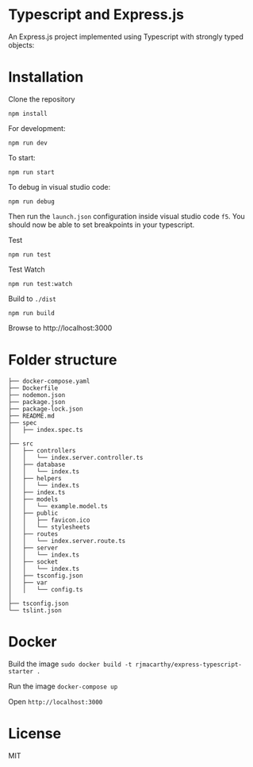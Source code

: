 # Typescript and Express.js

An Express.js project implemented using Typescript with strongly typed objects:

# Installation

Clone the repository

```
npm install
```

For development:

```
npm run dev
```

To start:

```
npm run start
```

To debug in visual studio code:

```
npm run debug
```

Then run the `launch.json` configuration inside visual studio code `f5`. You should now be able to set breakpoints in your typescript.

Test

```
npm run test
```

Test Watch

```
npm run test:watch
```

Build to `./dist`

```
npm run build
```

Browse to http://localhost:3000

# Folder structure

```
├── docker-compose.yaml
├── Dockerfile
├── nodemon.json
├── package.json
├── package-lock.json
├── README.md
├── spec
│   ├── index.spec.ts
│
├── src
│   ├── controllers
│   │   └── index.server.controller.ts
│   ├── database
│   │   └── index.ts
│   ├── helpers
│   │   └── index.ts
│   ├── index.ts
│   ├── models
│   │   └── example.model.ts
│   ├── public
│   │   ├── favicon.ico
│   │   └── stylesheets
│   ├── routes
│   │   └── index.server.route.ts
│   ├── server
│   │   └── index.ts
│   ├── socket
│   │   └── index.ts
│   ├── tsconfig.json
│   ├── var
│   │   └── config.ts
│
├── tsconfig.json
└── tslint.json
```

# Docker

Build the image `sudo docker build -t rjmacarthy/express-typescript-starter .`

Run the image `docker-compose up`

Open `http://localhost:3000`

# License

MIT
